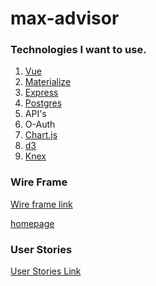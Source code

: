 # max-advisor


### Technologies I want to use.
1. [Vue](https://vuejs.org/)
2. [Materialize](https://materializecss.com/)
3. [Express](https://expressjs.com/)
4. [Postgres](https://www.postgresql.org/)
5. API's
6. O-Auth
7. [Chart.js](https://www.chartjs.org/)
8. [d3](https://d3js.org/)
9. [Knex](https://knexjs.org/)

### Wire Frame
[Wire frame link](https://trello.com/c/lQMXS1IH/13-https-wireframecc-pro-edit-236267)

[homepage]()


### User Stories
[User Stories Link](https://trello.com/b/7VoaR6Jo/maxadvisor)


